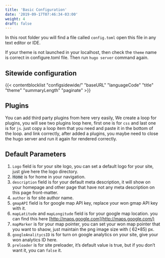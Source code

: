 ```yaml
---
title: 'Basic Configuration'
date: '2019-09-17T07:46:34-03:00'
weight: 4
draft: false
---
```

In this root folder you will find a file called `config.toml` open this file in any text editor or IDE.

If your theme is not launched in your localhost, then check the `theme` name is correct in configure.toml file. Then run `hugo server` command again.

## Sitewide configuration

{{< contentblocklist "configsidewide/" "baseURL" "languageCode" "title" "theme" "summaryLength" "paginate" >}}

Plugins
-------

You can add third party plugins from here very easily, We create a loop for plugins, you will see two plugins loop here, first one is for `css` and last one is for `js`. just copy a loop item that you need and paste it in the bottom of the loop. and link correctly, after added a plugins, you maybe need to close the hugo server and run it again for rendered correctly.

Default Parameters
------------------

1. `Logo` field is for your site logo, you can set a default logo for your site, just give here the logo directory.
2. <font color="#23282d" face="Menlo, Consolas, monaco, monospace"><span style="background-color: rgb(232, 234, 235);">Home</span></font> is for home in your navigation.
3. `description` field is for your default meta description, it will show on your homepage and other page that have not any meta description on this page front-matter.
4. `author` is for site author name.
5. `gmapAPI` field is for google map API key, replace your won gmap API key with it.
6. `mapLatitude` and `mapLongitude` field is for your google map location. you can find this here [http://maps.google.com](http://maps.google.com/)
7. `mapMarker` is for your map pointer, you can set your won map pointer that you want to shaow, just maintain the png image size with ( 62\*85) px.
8. `googleAnalitycsID` is for turn on google analytics on your site, give your won analytics ID here.
9. `preloader` is for site preloader, it’s default value is true, but if you don’t want it, you can `false` it.
